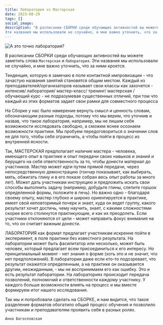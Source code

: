 ```yaml
---
title: Лаборатория vs Мастерская
date: 2023-08-29
tags: []
social_image: 
description: "В расписании СБОРКИ среди обучающих активностей вы можете заметить слова `Мастерская` и `Лаборатория`.
Эти названия мы использовали не случайно, и мне важно уточнить, что за ними кроется&nbsp;..."
---
```


<!-- <img src="/media/tg-pack-lab.png" alt="А это точно лаборатория?" width="200px"/> -->
![А это точно лаборатория?](/media/tg-pack-lab.png)

В расписании СБОРКИ среди обучающих активностей вы можете заметить слова `Мастерская` и `Лаборатория`.
Эти названия мы использовали не случайно, и мне важно уточнить, что за ними кроется.

Тенденция, которую я замечаю в поле контактной импровизации - что зачастую названия занятий становятся общим местом. Каждый из преподавателей/организаторов называет свои классы как захочется  - интенсив/ лаборатория/ мастер-класс/ тренинг/ мастерская /обучающий курс - не подразумевая существенных отличий, при том что каждый из этих форматов задает свои рамки для совместного процесса

На Сборке у нас было намерение вернуть смысл и ценность словам, обозначающим разные подходы, потому что мы верим, что уточнив и назвав, что такое лаборатория, например, мы не лишим себя возможности исследовать свободно, а сможем яснее осознаем возможности практики.
Мы пробуем передоговориться о значении слов не для того, чтобы себя ограничить, а чтобы пойти в процесс из внутренней ясности.

Так, МАСТЕРСКАЯ предполагает наличие мастера - человека, имеющего опыт в практике и опыт передачи своих навыков и знаний и берущего на себя ответственность за то, чтобы донести материал до участников. Мастер может идти путем прямой передачи, через непосредственную демонстрацию (гончар показывает, как выбирать, мять, обжигать глину и в его показе собран весь опыт работы за много лет). Может дать участникам инструкцию и предложить искать свои способы выполнить задачу (например, добудьте глины, слепите горшок определенной формы, положите в печь).
Но важно одно - благодаря своему опыту, мастер глубоко и широко ориентируется в практике, имеет свой неповторимый почерк и знает, куда он ведет группу, какого результат хочет достичь, чему научить, знает, с какими сложностями скорее всего столкнутся практикующие, и как их преодолеть. Если участники отклоняются от цели - может направить фокус внимания на то, что он считает важным донести.

ЛАБОРАТОРИЯ как формат предлагает участникам искренне пойти в эксперимент, в поле практики без известного результата. На лаборатории может быть фасилитатор или несколько, может быть человек, который предлагает всем присоединиться к его интересу. Но принципиальный момент - нет знания о форме (хоть это и не значит, что нет предположений). В лаборатории даже если кто-то подозревает, что результат окажется определенным, а на практике он оказывается другим, неожиданным, - мы не воспринимаем его как ошибку. Это и есть результат лаборатории. 
На лабораториях происходит передача позволений, полномочий и ответственности каждому участнику. У каждого больше возможности влиять на процесс и мы вместе формируем итог нашего исследования.

Так мы и попробовали сделать на СБОРКЕ, и нам видится, что такое разделение форматов обогатило общий процесс обучения и позволило участникам и преподавателям проявить себя в разных ролях.

```Анна Богословская```